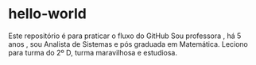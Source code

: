 # hello-world
Este repositório é para praticar o fluxo do GitHub
Sou professora , há 5 anos , sou Analista de Sistemas e pós graduada em Matemática.
Leciono para turma do 2º D, turma maravilhosa e estudiosa.
